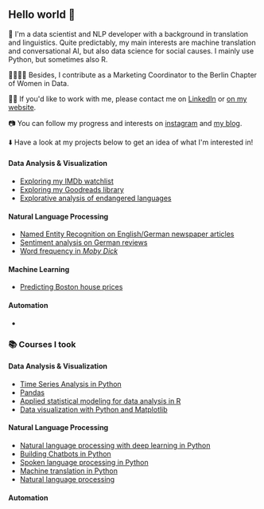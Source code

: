 ## Hello world 👋

🤖 I'm a data scientist and NLP developer with a background in translation and linguistics. Quite predictably, my main interests are machine translation and conversational AI, but also data science for social causes. I mainly use Python, but sometimes also R.

👩‍👩‍👧‍👧 Besides, I contribute as a Marketing Coordinator to the Berlin Chapter of Women in Data.

👩‍💻 If you'd like to work with me, please contact me on [LinkedIn](https://www.linkedin.com/in/lorena-ciutacu/) or [on my website](https://lorenaciutacu.com/contact/).

📷 You can follow my progress and interests on [instagram](https://www.instagram.com/datalingo/) and [my blog](https://lorenaciutacu.com/category/blog/).

⬇️ Have a look at my projects below to get an idea of what I'm interested in!

#### Data Analysis & Visualization
  * [Exploring my IMDb watchlist](https://github.com/lorenanda/imdb)
  * [Exploring my Goodreads library](https://github.com/lorenanda/goodreads)
  * [Explorative analysis of endangered languages](https://github.com/lorenanda/world-languages)
#### Natural Language Processing
  * [Named Entity Recognition on English/German newspaper articles](https://github.com/lorenanda/text-analysis)
  * [Sentiment analysis on German reviews](https://github.com/lorenanda/Sentimentanalyse-HU-SS20)
  * [Word frequency in *Moby Dick*](https://github.com/lorenanda/datacamp-projects/tree/master/Word%20Frequency%20in%20Moby%20Dick)
#### Machine Learning
  * [Predicting Boston house prices](https://github.com/lorenanda/boston-house-prices)
#### Automation
  * [](https://github.com/lorenanda/python-projects)

### 📚 Courses I took
#### Data Analysis & Visualization
  * [Time Series Analysis in Python](https://www.datacamp.com/statement-of-accomplishment/course/4f8b8f60c2282b82537915db89e7bce08dede023)
  * [Pandas](https://www.kaggle.com/learn/certification/anerol/pandas)
  * [Applied statistical modeling for data analysis in R](https://www.udemy.com/certificate/UC-MDY6IEAU/) 
  * [Data visualization with Python and Matplotlib](https://www.udemy.com/certificate/UC-7UCDPCBX/)
#### Natural Language Processing
  * [Natural language processing with deep learning in Python](https://www.udemy.com/certificate/UC-f9b128ca-8ff0-40d8-9e96-080105a5c2f7/) 
  * [Building Chatbots in Python](https://www.datacamp.com/statement-of-accomplishment/course/fec574258c8d57c5e902e4fa010c545fae715d69)
  * [Spoken language processing in Python](https://www.datacamp.com/statement-of-accomplishment/course/f0044373c7359dc26b2bf263bc8d8935cfea669f)
  * [Machine translation in Python](https://www.datacamp.com/statement-of-accomplishment/course/587fc72502ebe733f105122334418427f71eab02)
  * [Natural language processing](https://www.kaggle.com/learn/certification/anerol/natural-language-processing)
#### Automation
